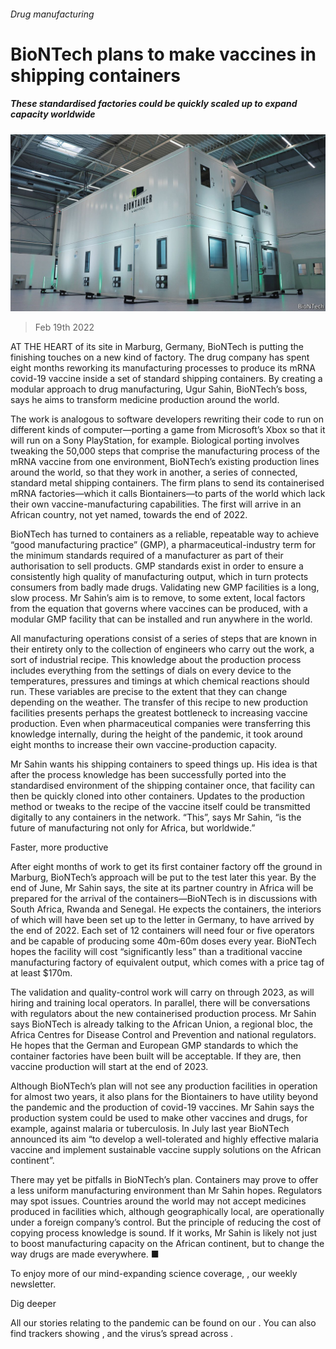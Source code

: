 ###### Drug manufacturing

# BioNTech plans to make vaccines in shipping containers 

##### These standardised factories could be quickly scaled up to expand capacity worldwide 

![image](images/20220219_stp002.jpg) 

> Feb 19th 2022 

AT THE HEART of its site in Marburg, Germany, BioNTech is putting the finishing touches on a new kind of factory. The drug company has spent eight months reworking its manufacturing processes to produce its mRNA covid-19 vaccine inside a set of standard shipping containers. By creating a modular approach to drug manufacturing, Ugur Sahin, BioNTech’s boss, says he aims to transform medicine production around the world.

The work is analogous to software developers rewriting their code to run on different kinds of computer—porting a game from Microsoft’s Xbox so that it will run on a Sony PlayStation, for example. Biological porting involves tweaking the 50,000 steps that comprise the manufacturing process of the mRNA vaccine from one environment, BioNTech’s existing production lines around the world, so that they work in another, a series of connected, standard metal shipping containers. The firm plans to send its containerised mRNA factories—which it calls Biontainers—to parts of the world which lack their own vaccine-manufacturing capabilities. The first will arrive in an African country, not yet named, towards the end of 2022.


BioNTech has turned to containers as a reliable, repeatable way to achieve “good manufacturing practice” (GMP), a pharmaceutical-industry term for the minimum standards required of a manufacturer as part of their authorisation to sell products. GMP standards exist in order to ensure a consistently high quality of manufacturing output, which in turn protects consumers from badly made drugs. Validating new GMP facilities is a long, slow process. Mr Sahin’s aim is to remove, to some extent, local factors from the equation that governs where vaccines can be produced, with a modular GMP facility that can be installed and run anywhere in the world.

All manufacturing operations consist of a series of steps that are known in their entirety only to the collection of engineers who carry out the work, a sort of industrial recipe. This knowledge about the production process includes everything from the settings of dials on every device to the temperatures, pressures and timings at which chemical reactions should run. These variables are precise to the extent that they can change depending on the weather. The transfer of this recipe to new production facilities presents perhaps the greatest bottleneck to increasing vaccine production. Even when pharmaceutical companies were transferring this knowledge internally, during the height of the pandemic, it took around eight months to increase their own vaccine-production capacity.

Mr Sahin wants his shipping containers to speed things up. His idea is that after the process knowledge has been successfully ported into the standardised environment of the shipping container once, that facility can then be quickly cloned into other containers. Updates to the production method or tweaks to the recipe of the vaccine itself could be transmitted digitally to any containers in the network. “This”, says Mr Sahin, “is the future of manufacturing not only for Africa, but worldwide.”

Faster, more productive

After eight months of work to get its first container factory off the ground in Marburg, BioNTech’s approach will be put to the test later this year. By the end of June, Mr Sahin says, the site at its partner country in Africa will be prepared for the arrival of the containers—BioNTech is in discussions with South Africa, Rwanda and Senegal. He expects the containers, the interiors of which will have been set up to the letter in Germany, to have arrived by the end of 2022. Each set of 12 containers will need four or five operators and be capable of producing some 40m-60m doses every year. BioNTech hopes the facility will cost “significantly less” than a traditional vaccine manufacturing factory of equivalent output, which comes with a price tag of at least $170m.

The validation and quality-control work will carry on through 2023, as will hiring and training local operators. In parallel, there will be conversations with regulators about the new containerised production process. Mr Sahin says BioNTech is already talking to the African Union, a regional bloc, the Africa Centres for Disease Control and Prevention and national regulators. He hopes that the German and European GMP standards to which the container factories have been built will be acceptable. If they are, then vaccine production will start at the end of 2023.

Although BioNTech’s plan will not see any production facilities in operation for almost two years, it also plans for the Biontainers to have utility beyond the pandemic and the production of covid-19 vaccines. Mr Sahin says the production system could be used to make other vaccines and drugs, for example, against malaria or tuberculosis. In July last year BioNTech announced its aim “to develop a well-tolerated and highly effective malaria vaccine and implement sustainable vaccine supply solutions on the African continent”.

There may yet be pitfalls in BioNTech’s plan. Containers may prove to offer a less uniform manufacturing environment than Mr Sahin hopes. Regulators may spot issues. Countries around the world may not accept medicines produced in facilities which, although geographically local, are operationally under a foreign company’s control. But the principle of reducing the cost of copying process knowledge is sound. If it works, Mr Sahin is likely not just to boost manufacturing capacity on the African continent, but to change the way drugs are made everywhere. ■

To enjoy more of our mind-expanding science coverage, , our weekly newsletter.

Dig deeper

All our stories relating to the pandemic can be found on our . You can also find trackers showing ,  and the virus’s spread across .

